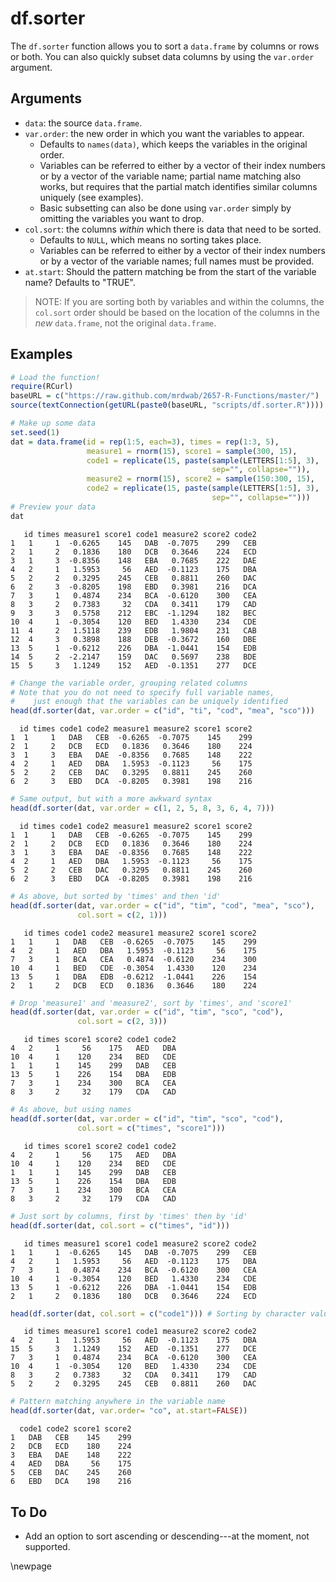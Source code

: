 




# df.sorter

The `df.sorter` function allows you to sort a `data.frame` by columns or rows or both. You can also quickly subset data columns by using the `var.order` argument.

## Arguments

* `data`: the source `data.frame`.
* `var.order`: the new order in which you want the variables to appear.
    * Defaults to `names(data)`, which keeps the variables in the original order.
    * Variables can be referred to either by a vector of their index numbers or by a vector of the variable name; partial name matching also works, but requires that the partial match identifies similar columns uniquely (see examples).
    * Basic subsetting can also be done using `var.order` simply by omitting the variables you want to drop.
* `col.sort`: the columns *within* which there is data that need to be sorted.
    * Defaults to `NULL`, which means no sorting takes place.
    * Variables can be referred to either by a vector of their index numbers or by a vector of the variable names; full names must be provided.
* `at.start`: Should the pattern matching be from the start of the variable name? Defaults to "TRUE".

> NOTE: If you are sorting both by variables and within the columns, the `col.sort` order should be based on the location of the columns in the *new* `data.frame`, not the original `data.frame`.

## Examples


```r
# Load the function!
require(RCurl)
baseURL = c("https://raw.github.com/mrdwab/2657-R-Functions/master/")
source(textConnection(getURL(paste0(baseURL, "scripts/df.sorter.R"))))

# Make up some data
set.seed(1)
dat = data.frame(id = rep(1:5, each=3), times = rep(1:3, 5),
                 measure1 = rnorm(15), score1 = sample(300, 15),
                 code1 = replicate(15, paste(sample(LETTERS[1:5], 3), 
                                             sep="", collapse="")),
                 measure2 = rnorm(15), score2 = sample(150:300, 15), 
                 code2 = replicate(15, paste(sample(LETTERS[1:5], 3), 
                                             sep="", collapse="")))
# Preview your data
dat
```

```
   id times measure1 score1 code1 measure2 score2 code2
1   1     1  -0.6265    145   DAB  -0.7075    299   CEB
2   1     2   0.1836    180   DCB   0.3646    224   ECD
3   1     3  -0.8356    148   EBA   0.7685    222   DAE
4   2     1   1.5953     56   AED  -0.1123    175   DBA
5   2     2   0.3295    245   CEB   0.8811    260   DAC
6   2     3  -0.8205    198   EBD   0.3981    216   DCA
7   3     1   0.4874    234   BCA  -0.6120    300   CEA
8   3     2   0.7383     32   CDA   0.3411    179   CAD
9   3     3   0.5758    212   EBC  -1.1294    182   BEC
10  4     1  -0.3054    120   BED   1.4330    234   CDE
11  4     2   1.5118    239   EDB   1.9804    231   CAB
12  4     3   0.3898    188   DEB  -0.3672    160   DBE
13  5     1  -0.6212    226   DBA  -1.0441    154   EDB
14  5     2  -2.2147    159   DAC   0.5697    238   BDE
15  5     3   1.1249    152   AED  -0.1351    277   DCE
```

```r
# Change the variable order, grouping related columns
# Note that you do not need to specify full variable names,
#    just enough that the variables can be uniquely identified
head(df.sorter(dat, var.order = c("id", "ti", "cod", "mea", "sco")))
```

```
  id times code1 code2 measure1 measure2 score1 score2
1  1     1   DAB   CEB  -0.6265  -0.7075    145    299
2  1     2   DCB   ECD   0.1836   0.3646    180    224
3  1     3   EBA   DAE  -0.8356   0.7685    148    222
4  2     1   AED   DBA   1.5953  -0.1123     56    175
5  2     2   CEB   DAC   0.3295   0.8811    245    260
6  2     3   EBD   DCA  -0.8205   0.3981    198    216
```

```r
# Same output, but with a more awkward syntax
head(df.sorter(dat, var.order = c(1, 2, 5, 8, 3, 6, 4, 7)))
```

```
  id times code1 code2 measure1 measure2 score1 score2
1  1     1   DAB   CEB  -0.6265  -0.7075    145    299
2  1     2   DCB   ECD   0.1836   0.3646    180    224
3  1     3   EBA   DAE  -0.8356   0.7685    148    222
4  2     1   AED   DBA   1.5953  -0.1123     56    175
5  2     2   CEB   DAC   0.3295   0.8811    245    260
6  2     3   EBD   DCA  -0.8205   0.3981    198    216
```

```r
# As above, but sorted by 'times' and then 'id'
head(df.sorter(dat, var.order = c("id", "tim", "cod", "mea", "sco"), 
               col.sort = c(2, 1)))
```

```
   id times code1 code2 measure1 measure2 score1 score2
1   1     1   DAB   CEB  -0.6265  -0.7075    145    299
4   2     1   AED   DBA   1.5953  -0.1123     56    175
7   3     1   BCA   CEA   0.4874  -0.6120    234    300
10  4     1   BED   CDE  -0.3054   1.4330    120    234
13  5     1   DBA   EDB  -0.6212  -1.0441    226    154
2   1     2   DCB   ECD   0.1836   0.3646    180    224
```

```r
# Drop 'measure1' and 'measure2', sort by 'times', and 'score1'
head(df.sorter(dat, var.order = c("id", "tim", "sco", "cod"), 
               col.sort = c(2, 3)))
```

```
   id times score1 score2 code1 code2
4   2     1     56    175   AED   DBA
10  4     1    120    234   BED   CDE
1   1     1    145    299   DAB   CEB
13  5     1    226    154   DBA   EDB
7   3     1    234    300   BCA   CEA
8   3     2     32    179   CDA   CAD
```

```r
# As above, but using names
head(df.sorter(dat, var.order = c("id", "tim", "sco", "cod"), 
               col.sort = c("times", "score1")))
```

```
   id times score1 score2 code1 code2
4   2     1     56    175   AED   DBA
10  4     1    120    234   BED   CDE
1   1     1    145    299   DAB   CEB
13  5     1    226    154   DBA   EDB
7   3     1    234    300   BCA   CEA
8   3     2     32    179   CDA   CAD
```

```r
# Just sort by columns, first by 'times' then by 'id'
head(df.sorter(dat, col.sort = c("times", "id")))
```

```
   id times measure1 score1 code1 measure2 score2 code2
1   1     1  -0.6265    145   DAB  -0.7075    299   CEB
4   2     1   1.5953     56   AED  -0.1123    175   DBA
7   3     1   0.4874    234   BCA  -0.6120    300   CEA
10  4     1  -0.3054    120   BED   1.4330    234   CDE
13  5     1  -0.6212    226   DBA  -1.0441    154   EDB
2   1     2   0.1836    180   DCB   0.3646    224   ECD
```

```r
head(df.sorter(dat, col.sort = c("code1"))) # Sorting by character values
```

```
   id times measure1 score1 code1 measure2 score2 code2
4   2     1   1.5953     56   AED  -0.1123    175   DBA
15  5     3   1.1249    152   AED  -0.1351    277   DCE
7   3     1   0.4874    234   BCA  -0.6120    300   CEA
10  4     1  -0.3054    120   BED   1.4330    234   CDE
8   3     2   0.7383     32   CDA   0.3411    179   CAD
5   2     2   0.3295    245   CEB   0.8811    260   DAC
```

```r
# Pattern matching anywhere in the variable name
head(df.sorter(dat, var.order= "co", at.start=FALSE))
```

```
  code1 code2 score1 score2
1   DAB   CEB    145    299
2   DCB   ECD    180    224
3   EBA   DAE    148    222
4   AED   DBA     56    175
5   CEB   DAC    245    260
6   EBD   DCA    198    216
```


## To Do

* Add an option to sort ascending or descending---at the moment, not supported.

\newpage
